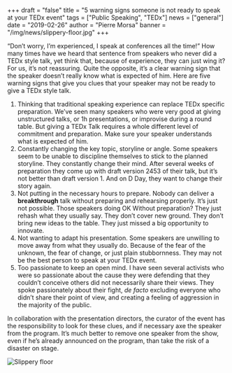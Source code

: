 +++
draft = "false"
title = "5 warning signs someone is not ready to speak at your TEDx event"
tags = ["Public Speaking", "TEDx"]
news = ["general"]
date = "2019-02-26"
author = "Pierre Morsa"
banner = "/img/news/slippery-floor.jpg"
+++

“Don’t worry, I’m experienced, I speak at conferences all the time!” How many times have we heard that sentence from speakers who never did a TEDx style talk, yet think that, because of experience, they can just wing it? For us, it’s not reassuring. Quite the opposite, it’s a clear warning sign that the speaker doesn’t really know what is expected of him. Here are five warning signs that give you clues that your speaker may not be ready to give a TEDx style talk.


1. Thinking that traditional speaking experience can replace TEDx specific preparation. We’ve seen many speakers who were very good at giving unstructured talks, or 1h presentations, or improvise during a round table. But giving a TEDx Talk requires a whole different level of commitment and preparation. Make sure your speaker understands what is expected of him.
2. Constantly changing the key topic, storyline or angle. Some speakers seem to be unable to discipline themselves to stick to the planned storyline. They constantly change their mind. After several weeks of preparation they come up with draft version 2453 of their talk, but it’s not better than draft version 1. And on D Day, they want to change their story again.
3. Not putting in the necessary hours to prepare. Nobody can deliver a **breakthrough** talk without preparing and rehearsing properly. It’s just not possible. Those speakers doing OK Without preparation? They just rehash what they usually say. They don’t cover new ground. They don’t bring new ideas to the table. They just missed a big opportunity to innovate.
4. Not wanting to adapt his presentation. Some speakers are unwilling to move away from what they usually do. Because of the fear of the unknown, the fear of change, or just plain stubbornness. They may not be the best person to speak at your TEDx event.
5. Too passionate to keep an open mind. I have seen several activists who were so passionate about the cause they were defending that they couldn’t conceive others did not necessarily share their views. They spoke passionately about their fight, *de facto* excluding everyone who didn’t share their point of view, and creating a feeling of aggression in the majority of the public.

In collaboration with the presentation directors, the curator of the event has the responsibility to look for these clues, and if necessary axe the speaker from the program. It’s much better to remove one speaker from the show, even if he’s already announced on the program, than take the risk of a disaster on stage.

![Slippery floor](/img/news/slippery-floor.jpg")
